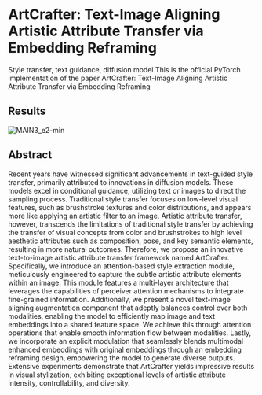 # ArtCrafter: Text-Image Aligning Artistic Attribute Transfer via Embedding Reframing
Style transfer, text guidance, diffusion model
This is the official PyTorch implementation of the paper ArtCrafter: Text-Image Aligning Artistic Attribute Transfer via Embedding Reframing

## Results
![MAIN3_e2-min](https://github.com/haha-lisa/ArtCrafter/blob/main/images/teaser.png)

## Abstract
Recent years have witnessed significant advancements in text-guided style transfer, primarily attributed to innovations in diffusion models. These models excel in conditional guidance, utilizing text or images to direct the sampling process. Traditional style transfer focuses on low-level visual features, such as brushstroke textures and color distributions, and appears more like applying an artistic filter to an image. Artistic attribute transfer, however, transcends the limitations of traditional style transfer by achieving the transfer of visual concepts from color and brushstrokes to high level aesthetic attributes such as composition, pose, and key semantic elements, resulting in more natural outcomes. Therefore, we propose an innovative text-to-image artistic attribute transfer framework named ArtCrafter. Specifically, we introduce an attention-based style extraction module, meticulously engineered to capture the subtle artistic attribute elements within an image. This module features a multi-layer architecture that leverages the capabilities of perceiver attention mechanisms to integrate fine-grained information. Additionally, we present a novel text-image aligning augmentation component that adeptly balances control over both modalities, enabling the model to efficiently map image and text embeddings into a shared feature space. We achieve this through attention operations that enable smooth information flow between modalities. Lastly, we incorporate an explicit modulation that seamlessly blends multimodal enhanced embeddings with original embeddings through an embedding reframing design, empowering the model to generate diverse outputs. Extensive experiments demonstrate that ArtCrafter yields impressive results in visual stylization, exhibiting exceptional levels of artistic attribute intensity, controllability, and diversity. 

